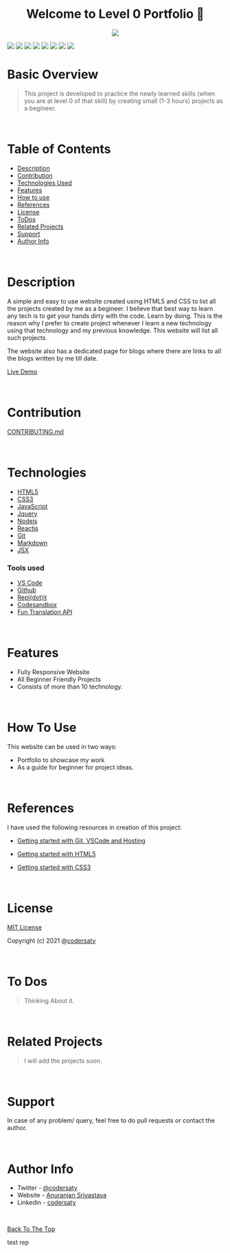 <h1 align="center" id="top">Welcome to Level 0 Portfolio 👋</h1>
<p align="center"><img src="src/img/screencast-codersaty.netlify.app-2021.10.14-22_04_22.gif"></p>

![](https://img.shields.io/badge/CSS-3-blue)
![](https://img.shields.io/badge/HTML-5-blue)
![](https://img.shields.io/badge/JavaScript-ES6-blue)
![](https://img.shields.io/badge/node.js-14.17.0-blue)
![](https://img.shields.io/badge/jQuery-3.6-blue)
![](https://img.shields.io/badge/reactjs-17.0.2-blue)
![](https://img.shields.io/badge/git-%20-grey)
![](https://img.shields.io/badge/github-%20-grey)

# Basic Overview

> This project is developed to practice the newly learned skills (when you are at level 0 of that skill) by creating small (1-3 hours) projects as a begineer.  

<br/>


# Table of Contents

- [Description](#description)
- [Contribution](#contribution)
- [Technologies Used](#technologies)
- [Features](#features)
- [How to use](#How-to-use)
- [References](#references)
- [License](#license)
- [ToDos](#To-Dos)
- [Related Projects](#related-projects)
- [Support](#support)
- [Author Info](#author-info)

<br/>

# Description

A simple and easy to use website created using HTML5 and CSS to list all the projects created by me as a begineer. I believe that best way to learn any tech is to get your hands dirty with the code. Learn by doing. This is the reason why I prefer to create project whenever I learn a new technology using that technology and my previous knowledge. This website will list all such projects.

The website also has a dedicated page for blogs where there are links to all the blogs written by me till date. 

[Live Demo](https://codersaty.netlify.app/)

<br/>

# Contribution

[CONTRIBUTING.md](CONTRIBUTING.md)

<br/>

# Technologies

- [HTML5](https://en.wikipedia.org/wiki/HTML5)
- [CSS3](https://en.wikipedia.org/wiki/CSS)
- [JavaScript](https://en.wikipedia.org/wiki/JavaScript)
- [Jquery](https://en.wikipedia.org/wiki/JQuery)
- [Nodejs](https://en.wikipedia.org/wiki/Node.js)
- [Reactjs](https://en.wikipedia.org/wiki/React_(JavaScript_library))
- [Git](https://en.wikipedia.org/wiki/Git)
- [Markdown](https://en.wikipedia.org/wiki/Markdown)
- [JSX](https://en.wikipedia.org/wiki/JSX)

### Tools used

- [VS Code](https://en.wikipedia.org/wiki/Visual_Studio_Code)
- [Github](https://en.wikipedia.org/wiki/GitHub)
- [Repl(dot)it](https://en.wikipedia.org/wiki/Replit)
- [Codesandbox](https://codesandbox.io/)
- [Fun Translation API](https://funtranslations.com/)

<br/>

# Features

- Fully Responsive Website
- All Beginner Friendly Projects
- Consists of more than 10 technology.

<br/>

# How To Use

This website can be used in two ways:

- Portfolio to showcase my work
- As a guide for beginner for project ideas.

<br/>

# References

I have used the following resources in creation of this project:

- [Getting started with Git, VSCode and Hosting](https://youtu.be/MMEIVh49pS8?list=PLzvhQUIpvvuj5KPnyPyWsvgyzNkX_ACPA)

- [Getting started with HTML5](https://youtu.be/No8qdcVYiQw?list=PLzvhQUIpvvuj5KPnyPyWsvgyzNkX_ACPA)

- [Getting started with CSS3](https://youtu.be/u6_a0d94A1Q?list=PLzvhQUIpvvuj5KPnyPyWsvgyzNkX_ACPA)

<br/>


# License

[MIT License](LICENSE.md)

Copyright (c) 2021 @[codersaty](http://codersaty.me)

<br/>

# To Dos

> Thinking About it.


<br/>

# Related Projects


> I will add the projects soon.


<br/>


# Support

In case of any problem/ query, feel free to do pull requests or contact the author.

<br/>

# Author Info

- Twitter - [@codersaty](https://twitter.com/codersaty)
- Website - [Anuranjan Srivastava](http://codersaty.me)
- Linkedin - [codersaty](https://www.linkedin.com/in/codersaty)

<br/>

[Back To The Top](#top)

test rep

